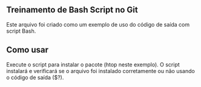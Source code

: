 ## Treinamento de Bash Script no Git

Este arquivo foi criado como um exemplo de uso do código de saída com script Bash.

## Como usar

Execute o script para instalar o pacote (htop neste exemplo). O script instalará e verificará se o arquivo foi instalado corretamente ou não usando o código de saída ($?).

